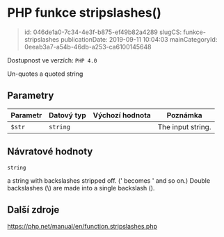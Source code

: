 PHP funkce stripslashes()
================================

> id: 046de1a0-7c34-4e3f-b875-ef49b82a4289
> slugCS: funkce-stripslashes
> publicationDate: 2019-09-11 10:04:03
> mainCategoryId: 0eeab3a7-a54b-46db-a253-ca6100145648

Dostupnost ve verzích: `PHP 4.0`

Un-quotes a quoted string


Parametry
--------------

| Parametr | Datový typ | Výchozí hodnota | Poznámka |
|-----|-----|-----|-----|
| `$str` | `string` |  | The input string. |


Návratové hodnoty
----------------

`string`

a string with backslashes stripped off.
(\' becomes ' and so on.)
Double backslashes (\\) are made into a single
backslash (\).

Další zdroje
------------

https://php.net/manual/en/function.stripslashes.php
